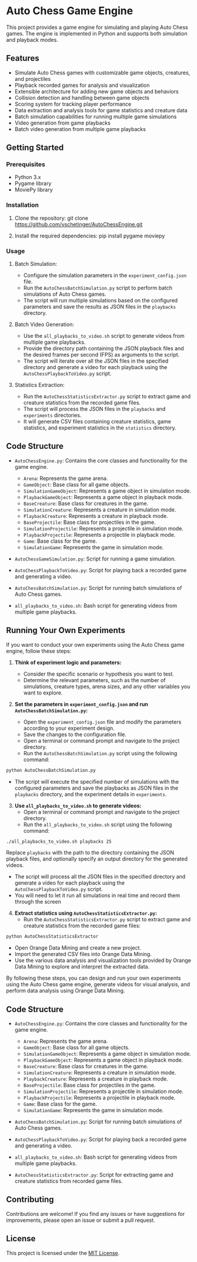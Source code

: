 # Auto Chess Game Engine

This project provides a game engine for simulating and playing Auto Chess games. The engine is implemented in Python and supports both simulation and playback modes.

## Features

- Simulate Auto Chess games with customizable game objects, creatures, and projectiles
- Playback recorded games for analysis and visualization
- Extensible architecture for adding new game objects and behaviors
- Collision detection and handling between game objects
- Scoring system for tracking player performance
- Data extraction and analysis tools for game statistics and creature data
- Batch simulation capabilities for running multiple game simulations
- Video generation from game playbacks
- Batch video generation from multiple game playbacks

## Getting Started

### Prerequisites

- Python 3.x
- Pygame library
- MoviePy library

### Installation

1. Clone the repository:
git clone https://github.com/vschetinger/AutoChessEngine.git

2. Install the required dependencies:
pip install pygame moviepy


### Usage

1. Batch Simulation:
   - Configure the simulation parameters in the `experiment_config.json` file.
   - Run the `AutoChessBatchSimulation.py` script to perform batch simulations of Auto Chess games.
   - The script will run multiple simulations based on the configured parameters and save the results as JSON files in the `playbacks` directory.

2. Batch Video Generation:
   - Use the `all_playbacks_to_video.sh` script to generate videos from multiple game playbacks.
   - Provide the directory path containing the JSON playback files and the desired frames per second (FPS) as arguments to the script.
   - The script will iterate over all the JSON files in the specified directory and generate a video for each playback using the `AutoChessPlaybackToVideo.py` script.

3. Statistics Extraction:
   - Run the `AutoChessStatisticsExtractor.py` script to extract game and creature statistics from the recorded game files.
   - The script will process the JSON files in the `playbacks` and `experiments` directories.
   - It will generate CSV files containing creature statistics, game statistics, and experiment statistics in the `statistics` directory.


## Code Structure

- `AutoChessEngine.py`: Contains the core classes and functionality for the game engine.
  - `Arena`: Represents the game arena.
  - `GameObject`: Base class for all game objects.
  - `SimulationGameObject`: Represents a game object in simulation mode.
  - `PlaybackGameObject`: Represents a game object in playback mode.
  - `BaseCreature`: Base class for creatures in the game.
  - `SimulationCreature`: Represents a creature in simulation mode.
  - `PlaybackCreature`: Represents a creature in playback mode.
  - `BaseProjectile`: Base class for projectiles in the game.
  - `SimulationProjectile`: Represents a projectile in simulation mode.
  - `PlaybackProjectile`: Represents a projectile in playback mode.
  - `Game`: Base class for the game.
  - `SimulationGame`: Represents the game in simulation mode.

- `AutoChessGameSimulation.py`: Script for running a game simulation.
- `AutoChessPlaybackToVideo.py`: Script for playing back a recorded game and generating a video.
- `AutoChessBatchSimulation.py`: Script for running batch simulations of Auto Chess games.
- `all_playbacks_to_video.sh`: Bash script for generating videos from multiple game playbacks.

## Running Your Own Experiments


If you want to conduct your own experiments using the Auto Chess game engine, follow these steps:

1. **Think of experiment logic and parameters:**
   - Consider the specific scenario or hypothesis you want to test.
   - Determine the relevant parameters, such as the number of simulations, creature types, arena sizes, and any other variables you want to explore.

2. **Set the parameters in `experiment_config.json` and run `AutoChessBatchSimulation.py`:**
   - Open the `experiment_config.json` file and modify the parameters according to your experiment design.
   - Save the changes to the configuration file.
   - Open a terminal or command prompt and navigate to the project directory.
   - Run the `AutoChessBatchSimulation.py` script using the following command:
```bash 
python AutoChessBatchSimulation.py
```

   - The script will execute the specified number of simulations with the configured parameters and save the playbacks as JSON files in the `playbacks` directory, and the experiment details in `experiments`.

3. **Use `all_playbacks_to_video.sh` to generate videos:**
   - Open a terminal or command prompt and navigate to the project directory.
   - Run the `all_playbacks_to_video.sh` script using the following command:
```bash
./all_playbacks_to_video.sh playbacks 25
```
Replace `playbacks` with the path to the directory containing the JSON playback files, and optionally specify an output directory for the generated videos.
   - The script will process all the JSON files in the specified directory and generate a video for each playback using the `AutoChessPlaybackToVideo.py` script.
   - You will need to let it run all simulations in real time and record them through the screen

4. **Extract statistics using `AutoChessStatisticsExtractor.py`:**
   - Run the `AutoChessStatisticsExtractor.py` script to extract game and creature statistics from the recorded game files:
```bash 
python AutoChessStatisticsExtractor
```
   - Open Orange Data Mining and create a new project.
   - Import the generated CSV files into Orange Data Mining.
   - Use the various data analysis and visualization tools provided by Orange Data Mining to explore and interpret the extracted data.

By following these steps, you can design and run your own experiments using the Auto Chess game engine, generate videos for visual analysis, and perform data analysis using Orange Data Mining.

## Code Structure

- `AutoChessEngine.py`: Contains the core classes and functionality for the game engine.
  - `Arena`: Represents the game arena.
  - `GameObject`: Base class for all game objects.
  - `SimulationGameObject`: Represents a game object in simulation mode.
  - `PlaybackGameObject`: Represents a game object in playback mode.
  - `BaseCreature`: Base class for creatures in the game.
  - `SimulationCreature`: Represents a creature in simulation mode.
  - `PlaybackCreature`: Represents a creature in playback mode.
  - `BaseProjectile`: Base class for projectiles in the game.
  - `SimulationProjectile`: Represents a projectile in simulation mode.
  - `PlaybackProjectile`: Represents a projectile in playback mode.
  - `Game`: Base class for the game.
  - `SimulationGame`: Represents the game in simulation mode.

- `AutoChessBatchSimulation.py`: Script for running batch simulations of Auto Chess games.
- `AutoChessPlaybackToVideo.py`: Script for playing back a recorded game and generating a video.
- `all_playbacks_to_video.sh`: Bash script for generating videos from multiple game playbacks.
- `AutoChessStatisticsExtractor.py`: Script for extracting game and creature statistics from recorded game files.


## Contributing

Contributions are welcome! If you find any issues or have suggestions for improvements, please open an issue or submit a pull request.

## License

This project is licensed under the [MIT License](LICENSE).